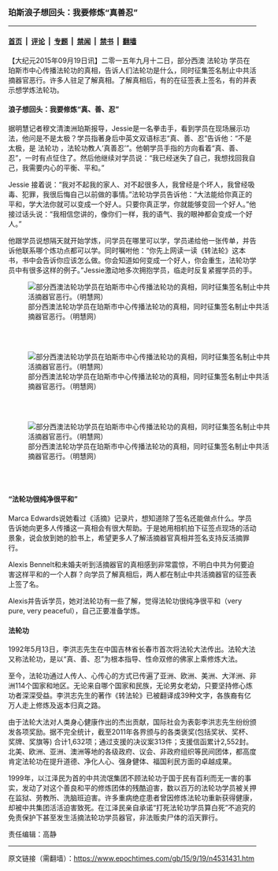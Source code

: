 ### 珀斯浪子想回头：我要修炼“真善忍”

---

#### [首页](../../../..?n4531431) &nbsp;|&nbsp; [评论](../../../../../epoch-comment?n4531431) &nbsp;|&nbsp; [专题](../../../../../epoch-special?n4531431) &nbsp;|&nbsp; [禁闻](../../../../../epoch-news?n4531431) &nbsp;|&nbsp; [禁书](../../../../../books?n4531431) &nbsp;|&nbsp; [翻墙](https://github.com/gfw-breaker/nogfw/blob/master/README.md?n4531431)


<div class="post_content" id="artbody" itemprop="articleBody">
 <!-- article content begin -->
 <p>
  【大纪元2015年09月19日讯】二零一五年九月十二日，部分西澳
  <ok href="https://www.epochtimes.com/gb/tag/%E6%B3%95%E8%BD%AE%E5%8A%9F.html">
   法轮功
  </ok>
  学员在珀斯市中心传播法轮功的真相，告诉人们法轮功是什么，同时征集签名制止中共活摘器官恶行。许多人驻足了解真相。了解真相后，有的在征签表上签名，有的并表示想学炼法轮功。
 </p>
 <p>
  <h4>
   浪子想回头：我要修炼“真、善、忍”
  </h4>
  <p>
   据明慧记者穆文清澳洲珀斯报导，Jessie是一名拳击手，看到学员在现场展示功法，他问是不是太极？学员指著身后中英文双语标志“真、善、忍”告诉他：“不是太极，是
   <ok href="https://www.epochtimes.com/gb/tag/%E6%B3%95%E8%BD%AE%E5%8A%9F.html">
    法轮功
   </ok>
   ，法轮功教人‘真善忍’”。他朝学员手指的方向看着“真、善、忍”，一时有点怔住了。然后他继续对学员说：“我已经迷失了自己，我想找回我自己，我需要内心的平衡、平和。”
  </p>
  <p>
   Jessie 接着说：“我对不起我的家人、对不起很多人，我曾经是个坏人，我曾经吸毒、犯罪，我很后悔自己以前做的事情。”法轮功学员告诉他：“大法能给你真正的平和，学大法你就可以变成一个好人。只要你真正学，你就能够变回一个好人。”他接过话头说：“我相信您讲的，像你们一样，我的语气、我的眼神都会变成一个好人。”
  </p>
  <p>
   他跟学员说想隔天就开始学炼，问学员在哪里可以学，学员递给他一张传单，并告诉他联系哪个炼功点都可以学。同时嘱咐他：“你先上网读一读《转法轮》这本书，书中会告诉你应该怎么做。你会知道如何变成一个好人，你会重生，法轮功学员中有很多这样的例子。”Jessie激动地多次拥抱学员，临走时反复紧握学员的手。
   <br/>
   <figure aria-describedby="caption-attachment-6500374" class="wp-caption aligncenter" id="attachment_6500374" style="width: 500px">
    <ok href=" https://i.epochtimes.com/assets/uploads/2015/09/1509190742571813.jpg" rel="noreferrer noopener" target="_blank">
     <img alt="部分西澳法轮功学员在珀斯市中心传播法轮功的真相，同时征集签名制止中共活摘器官恶行。（明慧网）" class="size-large wp-image-6500374" src="https://i.epochtimes.com/assets/uploads/2015/09/1509190742571813.jpg" title="部分西澳法轮功学员在珀斯市中心传播法轮功的真相，同时征集签名制止中共活摘器官恶行。（明慧网）"/>
    </ok>
    <br/><figcaption class="wp-caption-text" id="caption-attachment-6500374">
     部分西澳法轮功学员在珀斯市中心传播法轮功的真相，同时征集签名制止中共活摘器官恶行。（明慧网）
    </figcaption><br/>
   </figure><br/>
  </p>
  <figure aria-describedby="caption-attachment-6500383" class="wp-caption aligncenter" id="attachment_6500383" style="width: 500px">
   <ok href=" https://i.epochtimes.com/assets/uploads/2015/09/1509190743591813.jpg" rel="noreferrer noopener" target="_blank">
    <img alt="部分西澳法轮功学员在珀斯市中心传播法轮功的真相，同时征集签名制止中共活摘器官恶行。（明慧网）" class="size-large wp-image-6500383" src="https://i.epochtimes.com/assets/uploads/2015/09/1509190743591813.jpg" title="部分西澳法轮功学员在珀斯市中心传播法轮功的真相，同时征集签名制止中共活摘器官恶行。（明慧网）"/>
   </ok>
   <br/><figcaption class="wp-caption-text" id="caption-attachment-6500383">
    部分西澳法轮功学员在珀斯市中心传播法轮功的真相，同时征集签名制止中共活摘器官恶行。（明慧网）
   </figcaption><br/>
  </figure><br/>
  <figure aria-describedby="caption-attachment-6500391" class="wp-caption aligncenter" id="attachment_6500391" style="width: 500px">
   <ok href=" https://i.epochtimes.com/assets/uploads/2015/09/1509190747071813.jpg" rel="noreferrer noopener" target="_blank">
    <img alt="部分西澳法轮功学员在珀斯市中心传播法轮功的真相，同时征集签名制止中共活摘器官恶行。（明慧网）" class="size-large wp-image-6500391" src="https://i.epochtimes.com/assets/uploads/2015/09/1509190747071813.jpg" title="部分西澳法轮功学员在珀斯市中心传播法轮功的真相，同时征集签名制止中共活摘器官恶行。（明慧网）"/>
   </ok>
   <br/><figcaption class="wp-caption-text" id="caption-attachment-6500391">
    部分西澳法轮功学员在珀斯市中心传播法轮功的真相，同时征集签名制止中共活摘器官恶行。（明慧网）
   </figcaption><br/>
  </figure><br/>
  <h4>
   “法轮功很纯净很平和”
  </h4>
  <p>
   Marca Edwards说她看过《活摘》记录片，想知道除了签名还能做点什么。学员告诉她向更多人传播这一真相会有很大帮助。于是她用相机拍下征签点现场的活动景象，说会放到她的脸书上，希望更多人了解活摘器官真相并签名支持反活摘罪行。
  </p>
  <p>
   Alexis Bennelt和未婚夫听到活摘器官的真相感到非常震惊，不明白中共为何要迫害这样平和的一个人群？向学员了解真相后，两人都在制止中共活摘器官的征签表上签了名。
  </p>
  <p>
   Alexis并告诉学员，她对法轮功有一些了解，觉得法轮功很纯净很平和（very pure, very peaceful），自己正要准备学炼。
  </p>
  <p>
   <h4>
    法轮功
   </h4>
   <p>
    1992年5月13日，李洪志先生在中国吉林省长春市首次将法轮大法传出。法轮大法又称法轮功，是以“真、善、忍”为根本指导、性命双修的佛家上乘修炼大法。
   </p>
   <p>
    至今，法轮功通过人传人、心传心的方式已传遍了亚洲、欧洲、美洲、大洋洲、非洲114个国家和地区。无论来自哪个国家和民族，无论男女老幼，只要坚持修心炼功者深深受益。李洪志先生的著作《转法轮》已被翻译成39种文字，各族裔有亿万人走上修炼及返本归真之路。
   </p>
   <p>
    由于法轮大法对人类身心健康作出的杰出贡献，国际社会为表彰李洪志先生纷纷颁发各项奖励。据不完全统计，截至2011年各界颁与的各类褒奖(包括奖状、奖杯、奖牌、奖旗等) 合计1,632项；通过支援的决议案313件；支援信函累计2,552封。北美、欧洲、亚洲、澳洲等地的各级政府、议会、非政府组织等民间团体，都高度肯定法轮功在提升道德、净化人心、强身健体、福国利民方面的卓越成果。
   </p>
   <p>
    1999年，以江泽民为首的中共流氓集团不顾法轮功于国于民有百利而无一害的事实，发动了对这个善良和平的修炼团体的残酷迫害，数以百万的法轮功学员被关押在监狱、劳教所、洗脑班迫害。许多重病绝症患者曾因修炼法轮功重新获得健康，却被中共集团活活迫害致死。在江泽民亲自承诺“打死法轮功学员算白死”不追究的免责保护下甚至发生活摘法轮功学员器官，非法贩卖尸体的滔天罪行。
   </p>
   <p>
    责任编辑：高静
   </p>
   <p>
    <p>
     <p>
      <!-- article content end -->
      <div id="below_article_ad">
      </div>
     </p>
    </p>
   </p>
  </p>
 </p>
</div>


---

原文链接（需翻墙）：https://www.epochtimes.com/gb/15/9/19/n4531431.htm